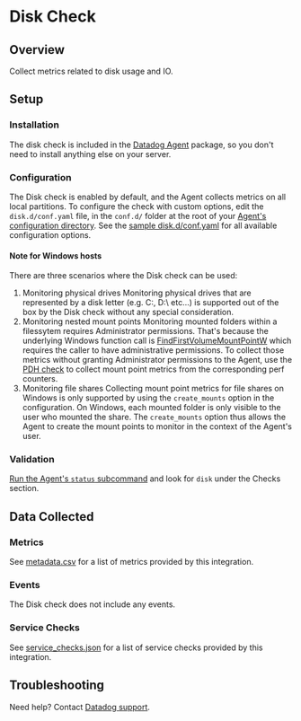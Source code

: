# Disk Check

## Overview

Collect metrics related to disk usage and IO.

## Setup

### Installation

The disk check is included in the [Datadog Agent][1] package, so you don't need to install anything else on your server.

### Configuration

The Disk check is enabled by default, and the Agent collects metrics on all local partitions. To configure the check with custom options, edit the `disk.d/conf.yaml` file, in the `conf.d/` folder at the root of your [Agent's configuration directory][2]. See the [sample disk.d/conf.yaml][3] for all available configuration options.

#### Note for Windows hosts
There are three scenarios where the Disk check can be used:
1. Monitoring physical drives
Monitoring physical drives that are represented by a disk letter (e.g. C:\, D:\ etc...) is supported out of the box by the Disk check without any special consideration.
3. Monitoring nested mount points
Monitoring mounted folders within a filessytem requires Administrator permissions. That's because the underlying Windows function call is [FindFirstVolumeMountPointW][9] which requires the caller to have administrative permissions.
To collect those metrics without granting Administrator permissions to the Agent, use the [PDH check][4] to collect mount point metrics from the corresponding perf counters.
5. Monitoring file shares
Collecting mount point metrics for file shares on Windows is only supported by using the `create_mounts` option in the configuration.
On Windows, each mounted folder is only visible to the user who mounted the share.
The `create_mounts` option thus allows the Agent to create the mount points to monitor in the context of the Agent's user.

### Validation

[Run the Agent's `status` subcommand][5] and look for `disk` under the Checks section.

## Data Collected

### Metrics

See [metadata.csv][6] for a list of metrics provided by this integration.

### Events

The Disk check does not include any events.

### Service Checks

See [service_checks.json][7] for a list of service checks provided by this integration.

## Troubleshooting

Need help? Contact [Datadog support][8].


[1]: https://app.datadoghq.com/account/settings#agent
[2]: https://docs.datadoghq.com/agent/guide/agent-configuration-files/#agent-configuration-directory
[3]: https://github.com/DataDog/integrations-core/blob/master/disk/datadog_checks/disk/data/conf.yaml.default
[4]: https://docs.datadoghq.com/integrations/pdh_check/#pagetitle
[5]: https://docs.datadoghq.com/agent/guide/agent-commands/#agent-status-and-information
[6]: https://github.com/DataDog/integrations-core/blob/master/disk/metadata.csv
[7]: https://github.com/DataDog/integrations-core/blob/master/disk/assets/service_checks.json
[8]: https://docs.datadoghq.com/help/
[9]: https://docs.microsoft.com/en-us/windows/win32/api/winbase/nf-winbase-findfirstvolumemountpointw
